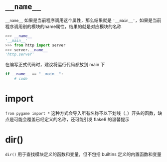 # `__name__`

`__name__` 如果是当前程序调用这个属性，那么结果就是 `'__main__'`，如果是当前程序调用别的模块的name属性，结果的就是对应模块的名称

```python
>>> __name__
'__main__'
>>> from http import server
>>> server.__name__
'http.server'
```

在编写正式代码时，建议将运行代码都放到 main 下

```python
if __name__ == "__main__":
    # code
```

# import

`from pygame import *` 这种方式会导入所有名称不以下划线（_）开头的函数，缺点是可能会覆盖已经定义的名称，还可能引发 flake8 的温馨提示

# dir()

`dir()` 用于查找模块定义的函数和变量，但不包括 builtins 定义的内置函数和变量
